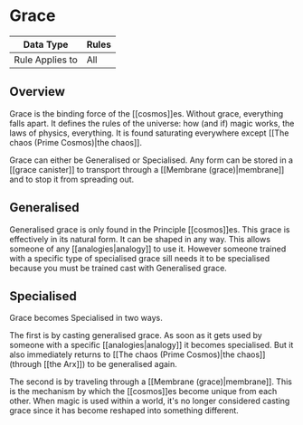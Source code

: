 # Grace

| Data Type | Rules |
| --- | --- |
| Rule Applies to | All |

## Overview

Grace is the binding force of the [[cosmos]]es. Without grace, everything falls apart. It defines the rules of the universe: how (and if) magic works, the laws of physics, everything. It is found saturating everywhere except [[The chaos (Prime Cosmos)|the chaos]].

Grace can either be Generalised or Specialised. Any form can be stored in a [[grace canister]] to transport through a [[Membrane (grace)|membrane]] and to stop it from spreading out.

## Generalised

Generalised grace is only found in the Principle [[cosmos]]es. This grace is effectively in its natural form. It can be shaped in any way. This allows someone of any [[analogies|analogy]] to use it. However someone trained with a specific type of specialised grace sill needs it to be specialised because you must be trained cast with Generalised grace.

## Specialised

Grace becomes Specialised in two ways.

The first is by casting generalised grace. As soon as it gets used by someone with a specific [[analogies|analogy]] it becomes specialised. But it also immediately returns to [[The chaos (Prime Cosmos)|the chaos]] (through [[the Arx]]) to be generalised again.

The second is by traveling through a [[Membrane (grace)|membrane]]. This is the mechanism by which the [[cosmos]]es become unique from each other. When magic is used within a world, it's no longer considered casting grace since it has become reshaped into something different.

